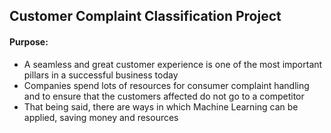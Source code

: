 ## Customer Complaint Classification Project

#### Purpose:

+ A seamless and great customer experience is one of the most important pillars in a successful business today
+ Companies spend lots of resources for consumer complaint handling and to ensure that the customers affected do not go to a competitor
+ That being said, there are ways in which Machine Learning can be applied, saving money and resources
